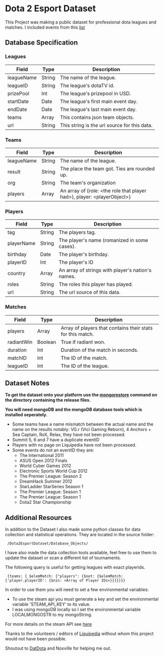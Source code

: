 # Dota 2 Esport Dataset

This Project was making a public dataset for professional dota leagues and matches.
I included events from this [list](https://liquipedia.net/dota2/Tier_1_Tournaments)

## Database Specification

### Leagues

| Field | Type | Description |
| ---------- | ------- | ------------------------ |
| leagueName | String | The name of the league. |
| leagueID | String | The league's dotaTV id. |
| prizePool | Int | The league's prizepool in USD. |
| startDate | Date | The league's first main event day. |
| endDate | Date | The league's last main event day. |
| teams | Array | This contains json team objects. |
| url | String | This string is the url source for this data. |

### Teams

| Field | Type | Description |
| ---------- | ------- | ------------------------ |
| leagueName | String | The name of the league. |
| result | String | The place the team got. Ties are rounded up.|
| org | String | The team's organization |
| players | Array | An array of {role: \<the role that player had\>), player: \<playerObject\>} |

### Players

| Field | Type | Description |
| ---------- | ------- | ------------------------ |
| tag | String | The players tag. |
| playerName | String | The player's name (romanized in some cases). |
| birthday | Date | The player's birthday. |
| playerID | Int | The player's ID |
| country | Array | An array of strings with player's nation's names. |
| roles | String | The roles this player has played. |
| url | String | The url source of this data. |

### Matches

| Field | Type | Description |
| ---------- | ------- | ------------------------ |
| players | Array | Array of players that contains their stats for this match. |
| radiantWin | Boolean | True if radiant won. |
| duration | Int | Duration of the match in seconds. |
| matchID | Int | The ID of the match. |
| leagueID | Int | The ID of the league. |

## Dataset Notes

**To get the dataset onto your platform use the [mongorestore](https://docs.mongodb.com/database-tools/mongorestore/#examples) command on the directory containing the release files.**

**You will need mongoDB and the mongoDB database tools which is installed seperately.**

- Some teams have a name mismatch between the actual name and the name on the results notably: VG.r (Vici Gaming Reborn), 4 Anchors + Sea Captain, RoX, Relax, they have not been processed.
- Summit 5, 6 and 7 have a duplicate eventID
- Players with no page on Liquipedia have not been processed.
- Some events do not an eventID they are:
  - The International 2011
  - ASUS Open 2012 Finals
  - World Cyber Games 2012
  - Electronic Sports World Cup 2012
  - The Premier League: Season 2
  - DreamHack Summer 2012
  - StarLadder StarSeries Season 1
  - The Premier League: Season 1
  - The Premier League: Season 1
  - Dota2 Star Championship

## Additional Resources

In addition to the Dataset I also made some python classes for data collection and statistical operations. They are located in the source folder:

     /Dota2EsportDataset/Database_Objects/
I have also made the data collection tools available, feel free to use them to update the dataset or scan a different list of tournaments.

The following query is useful for getting leagues with exact playerids.

     {teams: { $elemMatch: {"players": {$not: {$elemMatch: {'player.playerID': {$nin: <Array of Player IDs>}}}}}}}

In order to use them you will need to set a few environmental variables:

- To use the steam api you must generate a key and set the environmental variable 'STEAM_API_KEY' to its value.
- I was using mongoDB locally so I set the environmental variable LOCALMONGOSTR to my mongoString.

For more details on the steam API see [here](https://wiki.teamfortress.com/wiki/WebAPI)

Thanks to the volunteers / editors of [Liquipedia](https://liquipedia.net/dota2/Main_Page) without whom this project would not have been possible.

Shoutout to [DatDota](http://www.datdota.com/) and Noxville for helping me out.
